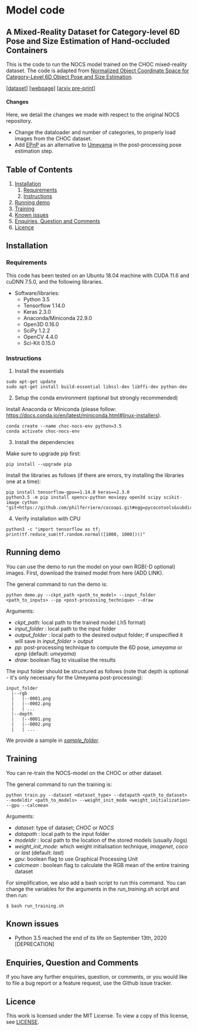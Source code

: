 # Model code

## A Mixed-Reality Dataset for Category-level 6D Pose and Size Estimation of Hand-occluded Containers

This is the code to run the NOCS model trained on the CHOC mixed-reality dataset. The code is adapted from [Normalized Object Coordinate Space for Category-Level 6D Object Pose and Size Estimation](https://github.com/hughw19/NOCS_CVPR2019/).

[[dataset](https://zenodo.org/record/5085801#.Y3zGQ9LP2V4)]
[[webpage](https://corsmal.eecs.qmul.ac.uk/pose.html)]
[[arxiv pre-print](https://arxiv.org/abs/2211.10470)]

#### Changes

Here, we detail the changes we made with respect to the original NOCS repository.

- Change the dataloader and number of categories, to properly load images from the CHOC dataset.
- Add [EPnP](https://www.tugraz.at/fileadmin/user_upload/Institute/ICG/Images/team_lepetit/publications/lepetit_ijcv08.pdf) as an alternative to [Umeyama](https://web.stanford.edu/class/cs273/refs/umeyama.pdf) in the post-processing pose estimation step.

## Table of Contents

1. [Installation](#installation)
    1. [Requirements](#requirements)
    2. [Instructions](#instructions)
2. [Running demo](#demo)
3. [Training](#training)
4. [Known issues](#issues)
5. [Enquiries, Question and Comments](#enquiries-question-and-comments)
6. [Licence](#licence)

## Installation <a name="installation"></a>

### Requirements <a name="requirements"></a>

This code has been tested on an Ubuntu 18.04 machine with CUDA 11.6 and cuDNN 7.5.0, and the following libraries.

* Software/libraries:   
    - Python 3.5
    - Tensorflow 1.14.0
    - Keras 2.3.0
    - Anaconda/Miniconda 22.9.0
    - Open3D 0.16.0
    - SciPy 1.2.2
    - OpenCV 4.4.0
    - Sci-Kit 0.15.0


### Instructions <a name="instructions"></a>

1. Install the essentials
```
sudo apt-get update
sudo apt-get install build-essential libssl-dev libffi-dev python-dev
```

2. Setup the conda environment (optional but strongly recommended)

Install Anaconda or Miniconda (please follow: https://docs.conda.io/en/latest/miniconda.html#linux-installers).
```
conda create --name choc-nocs-env python=3.5
conda activate choc-nocs-env
```

3. Install the dependencies

Make sure to upgrade pip first:
```
pip install --upgrade pip
```

Install the libraries as follows (if there are errors, try installing the libraries one at a time):
```
pip install tensorflow-gpu==1.14.0 keras==2.3.0
python3.5 -m pip install opencv-python moviepy open3d scipy scikit-image cython "git+https://github.com/philferriere/cocoapi.git#egg=pycocotools&subdirectory=PythonAPI"
```

4. Verify installation with CPU
```
python3 -c "import tensorflow as tf; print(tf.reduce_sum(tf.random.normal([1000, 1000])))"
```

## Running demo <a name="demo"></a>
You can use the demo to run the model on your own RGB(-D optional) images. First, download the trained model from here (ADD LINK). 

The general command to run the demo is:
```
python demo.py --ckpt_path <path_to_model> --input_folder <path_to_inputs> --pp <post-processing_technique> --draw 
```

Arguments:

- _ckpt\_path_: local path to the trained model (.h5 format)
- _input\_folder_ : local path to the input folder
- _output\_folder_ : local path to the desired output folder; if unspecified it will save in _input\_folder_ > _output_
- _pp_: post-processing technique to compute the 6D pose, _umeyama_ or _epnp_ (default: _umeyama_)
- _draw_: boolean flag to visualise the results

The input folder should be structured as follows (note that depth is optional - it's only necessary for the Umeyama post-processing):

```
input_folder
  |--rgb
  |   |--0001.png
  |   |--0002.png
  |   | ...
  |--depth
  |   |--0001.png
  |   |--0002.png
  |   | ...
```

We provide a sample in [_sample\_folder_](sample_folder).

## Training <a name="training"></a>

You can re-train the NOCS-model on the CHOC or other dataset.

The general command to run the training is:
```
python train.py --dataset <dataset_type> --datapath <path_to_dataset> --modeldir <path_to_models> --weight_init_mode <weight_initialization> --gpu --calcmean
```

Arguments:

- _dataset_: type of dataset; _CHOC_ or _NOCS_
- _datapath_ : local path to the input folder
- _modeldir_ : local path to the location of the stored models (usually /logs)
- _weight\_init\_mode_: which weight initialisation technique, _imagenet_, _coco_ or _last_ (default: _last_)
- _gpu_: boolean flag to use Graphical Processing Unit
- _calcmean_ : boolean flag to calculate the RGB mean of the entire training dataset

For simplification, we also add a bash script to run this command. You can change the variables for the arguments in the _run\_training.sh_ script and then run:
```
$ bash run_training.sh
```

## Known issues <a name="issues"></a>

* Python 3.5 reached the end of its life on September 13th, 2020 [DEPRECATION]

## Enquiries, Question and Comments <a name="enquiries-question-and-comments"></a>

If you have any further enquiries, question, or comments, or you would like to file a bug report or a feature request, use the Github issue tracker. 

## Licence <a name="license"></a>

This work is licensed under the MIT License. To view a copy of this license, see [LICENSE](LICENSE).
